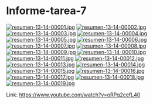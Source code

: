# Informe-tarea-7
[![resumen-13-14-00001.jpg](https://i.postimg.cc/d3hVZNxJ/resumen-13-14-00001.jpg)](https://postimg.cc/wRdpS2zr)
[![resumen-13-14-00002.jpg](https://i.postimg.cc/fT0bwFdK/resumen-13-14-00002.jpg)](https://postimg.cc/tYpbkB2Z)
[![resumen-13-14-00003.jpg](https://i.postimg.cc/bvLyCjXz/resumen-13-14-00003.jpg)](https://postimg.cc/SX2bR3N5)
[![resumen-13-14-00004.jpg](https://i.postimg.cc/cHHsP5Zf/resumen-13-14-00004.jpg)](https://postimg.cc/DW9kX6Sz)
[![resumen-13-14-00005.jpg](https://i.postimg.cc/k4pnCFXz/resumen-13-14-00005.jpg)](https://postimg.cc/7GSvMzzn)
[![resumen-13-14-00006.jpg](https://i.postimg.cc/QNvTkckf/resumen-13-14-00006.jpg)](https://postimg.cc/hhbvKzYm)
[![resumen-13-14-00007.jpg](https://i.postimg.cc/pX8n0ysR/resumen-13-14-00007.jpg)](https://postimg.cc/yk1dx6qb)
[![resumen-13-14-00008.jpg](https://i.postimg.cc/KYckvfx8/resumen-13-14-00008.jpg)](https://postimg.cc/Sn5NgWnB)
[![resumen-13-14-00009.jpg](https://i.postimg.cc/02gzJPP3/resumen-13-14-00009.jpg)](https://postimg.cc/vDzYJR1L)
[![resumen-13-14-00010.jpg](https://i.postimg.cc/TYrpVFPP/resumen-13-14-00010.jpg)](https://postimg.cc/fJRzZHm4)
[![resumen-13-14-00011.jpg](https://i.postimg.cc/4NJT0S5y/resumen-13-14-00011.jpg)](https://postimg.cc/WtfKFSxc)
[![resumen-13-14-00012.jpg](https://i.postimg.cc/yNSq94VQ/resumen-13-14-00012.jpg)](https://postimg.cc/4KZFk0HV)
[![resumen-13-14-00013.jpg](https://i.postimg.cc/050T7Css/resumen-13-14-00013.jpg)](https://postimg.cc/c66kSwC9)
[![resumen-13-14-00014.jpg](https://i.postimg.cc/hP4Hs7D7/resumen-13-14-00014.jpg)](https://postimg.cc/14TC5XN9)
[![resumen-13-14-00015.jpg](https://i.postimg.cc/wTWnGTM4/resumen-13-14-00015.jpg)](https://postimg.cc/KRM9Kbnt)
[![resumen-13-14-00016.jpg](https://i.postimg.cc/Z5CXttyb/resumen-13-14-00016.jpg)](https://postimg.cc/QFZf1zbw)
[![resumen-13-14-00017.jpg](https://i.postimg.cc/RZyyvscc/resumen-13-14-00017.jpg)](https://postimg.cc/cv7XmckH)
[![resumen-13-14-00018.jpg](https://i.postimg.cc/7Lzch3Vj/resumen-13-14-00018.jpg)](https://postimg.cc/HJp3P7Ft)
[![resumen-13-14-00019.jpg](https://i.postimg.cc/63NPv8bq/resumen-13-14-00019.jpg)](https://postimg.cc/HJB3Gkg1)

Link: https://www.youtube.com/watch?v=oRPq2cefL40
